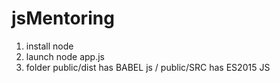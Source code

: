# jsMentoring

1) install node
2) launch node app.js
3) folder public/dist has BABEL js / public/SRC has ES2015 JS
